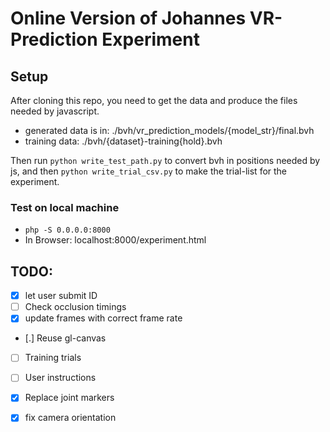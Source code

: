 # Online Version of Johannes VR-Prediction Experiment

## Setup

After cloning this repo, you need to get the data and
produce the files needed by javascript.

- generated data is in: ./bvh/vr_prediction_models/{model_str}/final.bvh
- training data: ./bvh/{dataset}-training{hold}.bvh

Then run `python write_test_path.py` to convert bvh in
positions needed by js, and then `python write_trial_csv.py`
to make the trial-list for the experiment.

### Test on local machine

- `php -S 0.0.0.0:8000`
- In Browser: localhost:8000/experiment.html

## TODO:

- [X] let user submit ID
- [ ] Check occlusion timings
- [X] update frames with correct frame rate
- [.] Reuse gl-canvas
- [ ] Training trials
- [ ] User instructions
- [X] Replace joint markers
- [X] fix camera orientation


